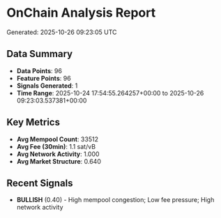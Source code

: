 # OnChain Analysis Report
Generated: 2025-10-26 09:23:05 UTC

## Data Summary
- **Data Points**: 96
- **Feature Points**: 96
- **Signals Generated**: 1
- **Time Range**: 2025-10-24 17:54:55.264257+00:00 to 2025-10-26 09:23:03.537381+00:00

## Key Metrics
- **Avg Mempool Count**: 33512
- **Avg Fee (30min)**: 1.1 sat/vB
- **Avg Network Activity**: 1.000
- **Avg Market Structure**: 0.640

## Recent Signals
- **BULLISH** (0.40) - High mempool congestion; Low fee pressure; High network activity
